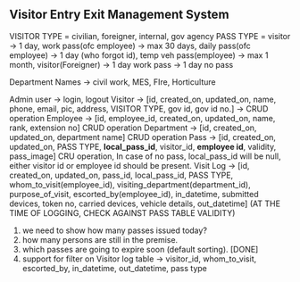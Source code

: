 ## Visitor Entry Exit Management System

VISITOR TYPE = civilian, foreigner, internal, gov agency
PASS TYPE = 
    visitor -> 1 day,
    work pass(ofc employee) -> max 30 days, 
    daily pass(ofc employee) -> 1 day (who forgot id),
    temp veh pass(employee) -> max 1 month,
    visitor(Foreigner) -> 1 day
    work pass -> 1 day
    no pass

Department Names -> civil work, MES, FIre, Horticulture

Admin user -> login, logout
    Visitor -> [id, created_on, updated_on, name, phone, email, pic, address, VISITOR TYPE, gov id,
                gov id no.] -> CRUD operation
    Employee -> [id, employee_id, created_on, updated_on, name, rank, extension no] CRUD operation
    Department -> [id, created_on, updated_on, department name] CRUD operation
    Pass -> [id, created_on, updated_on, PASS TYPE, **local_pass_id**, visitor_id, **employee id**,
            validity, pass_image] CRU operation, In case of no pass, local_pass_id will be null, either 
            visitor id or employee id should be present.
    Visit Log -> [id, created_on, updated_on, pass_id, local_pass_id, PASS TYPE, 
                  whom_to_visit(employee_id), visiting_department(department_id), purpose_of_visit,
                  escorted_by(employee_id), in_datetime, submitted devices, token no,
                  carried devices, vehicle details, out_datetime]
    (AT THE TIME OF LOGGING, CHECK AGAINST PASS TABLE VALIDITY)

1. we need to show how many passes issued today?
2. how many persons are still in the premise.
3. which passes are going to expire soon (default sorting). [DONE]
4. support for filter on Visitor log table -> visitor_id, whom_to_visit, escorted_by, in_datetime, 
   out_datetime, pass type


    
    
